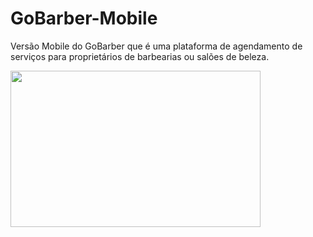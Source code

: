 # GoBarber-Mobile
Versão Mobile do GoBarber que é uma plataforma de agendamento de serviços para proprietários de barbearias ou salões de beleza. 

<div>
  <img width=400 height=250 src="/mobilevideo.gif" />

</div>
